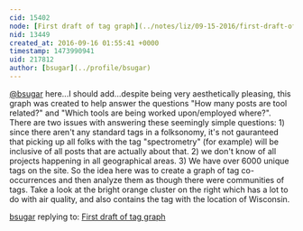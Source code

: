 ```yaml
---
cid: 15402
node: [First draft of tag graph](../notes/liz/09-15-2016/first-draft-of-tag-graph)
nid: 13449
created_at: 2016-09-16 01:55:41 +0000
timestamp: 1473990941
uid: 217812
author: [bsugar](../profile/bsugar)
---
```


[@bsugar](/profile/bsugar) here...I should add...despite being very aesthetically pleasing, this graph was created to help answer the questions "How many posts are tool related?" and "Which tools are being worked upon/employed where?".  There are two issues with answering these seemingly simple questions:  1) since there aren't any standard tags in a folksonomy, it's not gauranteed that picking up all folks with the tag "spectrometry" (for example) will be inclusive of all posts that are actually about that.  2) we don't know of all projects happening in all geographical areas.  3) We have over 6000 unique tags on the site.  So the idea here was to create a graph of tag co-occurrences and then analyze them as though there were communities of tags.  Take a look at the bright orange cluster on the right which has a lot to do with air quality, and also contains the tag with the location of Wisconsin. 

[bsugar](../profile/bsugar) replying to: [First draft of tag graph](../notes/liz/09-15-2016/first-draft-of-tag-graph)

